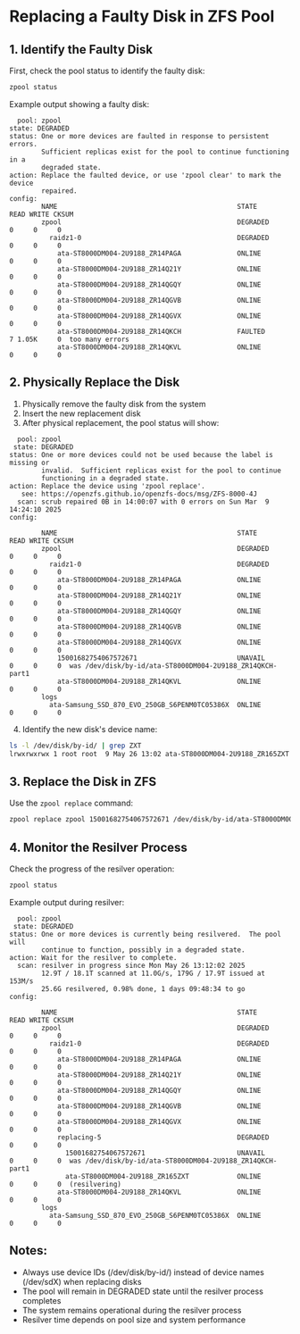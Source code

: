 # Replacing a Faulty Disk in ZFS Pool

## 1. Identify the Faulty Disk

First, check the pool status to identify the faulty disk:
```bash
zpool status
```

Example output showing a faulty disk:
```
  pool: zpool
state: DEGRADED
status: One or more devices are faulted in response to persistent errors.
        Sufficient replicas exist for the pool to continue functioning in a
        degraded state.
action: Replace the faulted device, or use 'zpool clear' to mark the device
        repaired.
config:
        NAME                                             STATE     READ WRITE CKSUM
        zpool                                            DEGRADED     0     0     0
          raidz1-0                                       DEGRADED     0     0     0
            ata-ST8000DM004-2U9188_ZR14PAGA              ONLINE       0     0     0
            ata-ST8000DM004-2U9188_ZR14Q21Y              ONLINE       0     0     0
            ata-ST8000DM004-2U9188_ZR14QGQY              ONLINE       0     0     0
            ata-ST8000DM004-2U9188_ZR14QGVB              ONLINE       0     0     0
            ata-ST8000DM004-2U9188_ZR14QGVX              ONLINE       0     0     0
            ata-ST8000DM004-2U9188_ZR14QKCH              FAULTED      7 1.05K     0  too many errors
            ata-ST8000DM004-2U9188_ZR14QKVL              ONLINE       0     0     0
```

## 2. Physically Replace the Disk

1. Physically remove the faulty disk from the system
2. Insert the new replacement disk
3. After physical replacement, the pool status will show:
```
  pool: zpool
 state: DEGRADED
status: One or more devices could not be used because the label is missing or
        invalid.  Sufficient replicas exist for the pool to continue
        functioning in a degraded state.
action: Replace the device using 'zpool replace'.
   see: https://openzfs.github.io/openzfs-docs/msg/ZFS-8000-4J
  scan: scrub repaired 0B in 14:00:07 with 0 errors on Sun Mar  9 14:24:10 2025
config:

        NAME                                             STATE     READ WRITE CKSUM
        zpool                                            DEGRADED     0     0     0
          raidz1-0                                       DEGRADED     0     0     0
            ata-ST8000DM004-2U9188_ZR14PAGA              ONLINE       0     0     0
            ata-ST8000DM004-2U9188_ZR14Q21Y              ONLINE       0     0     0
            ata-ST8000DM004-2U9188_ZR14QGQY              ONLINE       0     0     0
            ata-ST8000DM004-2U9188_ZR14QGVB              ONLINE       0     0     0
            ata-ST8000DM004-2U9188_ZR14QGVX              ONLINE       0     0     0
            15001682754067572671                         UNAVAIL      0     0     0  was /dev/disk/by-id/ata-ST8000DM004-2U9188_ZR14QKCH-part1
            ata-ST8000DM004-2U9188_ZR14QKVL              ONLINE       0     0     0
        logs
          ata-Samsung_SSD_870_EVO_250GB_S6PENM0TC05386X  ONLINE       0     0     0
```

4. Identify the new disk's device name:
```bash
ls -l /dev/disk/by-id/ | grep ZXT
lrwxrwxrwx 1 root root  9 May 26 13:02 ata-ST8000DM004-2U9188_ZR165ZXT -> ../../sdd
```

## 3. Replace the Disk in ZFS

Use the `zpool replace` command:
```bash
zpool replace zpool 15001682754067572671 /dev/disk/by-id/ata-ST8000DM004-2U9188_ZR165ZXT
```

## 4. Monitor the Resilver Process

Check the progress of the resilver operation:
```bash
zpool status
```

Example output during resilver:
```
  pool: zpool
 state: DEGRADED
status: One or more devices is currently being resilvered.  The pool will
        continue to function, possibly in a degraded state.
action: Wait for the resilver to complete.
  scan: resilver in progress since Mon May 26 13:12:02 2025
        12.9T / 18.1T scanned at 11.0G/s, 179G / 17.9T issued at 153M/s
        25.6G resilvered, 0.98% done, 1 days 09:48:34 to go
config:

        NAME                                             STATE     READ WRITE CKSUM
        zpool                                            DEGRADED     0     0     0
          raidz1-0                                       DEGRADED     0     0     0
            ata-ST8000DM004-2U9188_ZR14PAGA              ONLINE       0     0     0
            ata-ST8000DM004-2U9188_ZR14Q21Y              ONLINE       0     0     0
            ata-ST8000DM004-2U9188_ZR14QGQY              ONLINE       0     0     0
            ata-ST8000DM004-2U9188_ZR14QGVB              ONLINE       0     0     0
            ata-ST8000DM004-2U9188_ZR14QGVX              ONLINE       0     0     0
            replacing-5                                  DEGRADED     0     0     0
              15001682754067572671                       UNAVAIL      0     0     0  was /dev/disk/by-id/ata-ST8000DM004-2U9188_ZR14QKCH-part1
              ata-ST8000DM004-2U9188_ZR165ZXT            ONLINE       0     0     0  (resilvering)
            ata-ST8000DM004-2U9188_ZR14QKVL              ONLINE       0     0     0
        logs
          ata-Samsung_SSD_870_EVO_250GB_S6PENM0TC05386X  ONLINE       0     0     0
```

## Notes:
- Always use device IDs (/dev/disk/by-id/) instead of device names (/dev/sdX) when replacing disks
- The pool will remain in DEGRADED state until the resilver process completes
- The system remains operational during the resilver process
- Resilver time depends on pool size and system performance
